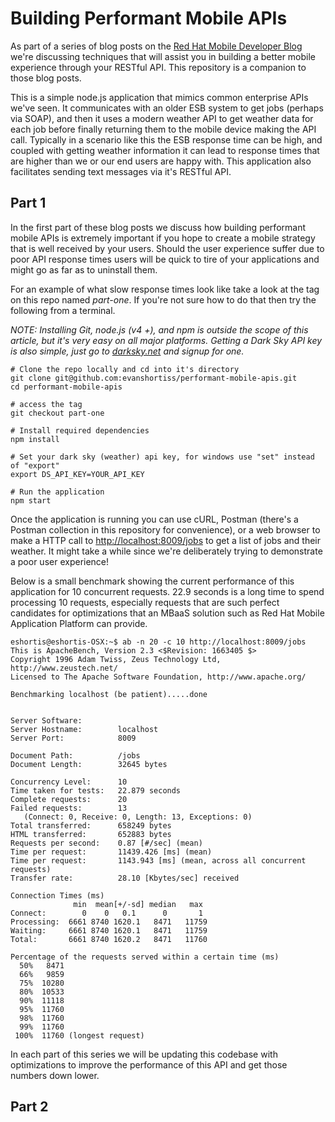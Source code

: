 # Building Performant Mobile APIs

As part of a series of blog posts on the [Red Hat Mobile Developer Blog](http://developers.redhat.com/blog/2016/10/31/improving-user-experience-for-mobile-apis-using-the-cloud/)
we're discussing techniques that will assist you in building a better mobile
experience through your RESTful API. This repository is a companion to those
blog posts.

This is a simple node.js application that mimics common enterprise APIs
we've seen. It communicates with an older ESB system to get jobs (perhaps via
SOAP), and then it uses a modern weather API to get weather data for each job
before finally returning them to the mobile device making the API call.
Typically in a scenario like this the ESB response time can be high, and coupled
with getting weather information it can lead to response times that are higher
than we or our end users are happy with. This application also facilitates
sending text messages via it's RESTful API.

## Part 1
In the first part of these blog posts we discuss how building performant mobile
APIs is extremely important if you hope to create a mobile strategy that is
well received by your users. Should the user experience suffer due to poor API
response times users will be quick to tire of your applications and might go
as far as to uninstall them.

For an example of what slow response times look like take a look at the tag
on this repo named _part-one_. If you're not sure how to do that then try the
following from a terminal.

*NOTE: Installing Git, node.js (v4 +), and npm is outside the scope of this
article, but it's very easy on all major platforms. Getting a Dark Sky API key
is also simple, just go to [darksky.net](https://darksky.net/dev/) and signup
for one.*

```
# Clone the repo locally and cd into it's directory
git clone git@github.com:evanshortiss/performant-mobile-apis.git
cd performant-mobile-apis

# access the tag
git checkout part-one

# Install required dependencies
npm install

# Set your dark sky (weather) api key, for windows use "set" instead of "export"
export DS_API_KEY=YOUR_API_KEY

# Run the application
npm start
```

Once the application is running you can use cURL, Postman (there's a
Postman collection in this repository for convenience), or a web
browser to make a HTTP call to [http://localhost:8009/jobs](http://localhost:8009/jobs)
to get a list of jobs and their weather. It might take a while since we're
deliberately trying to demonstrate a poor user experience!

Below is a small benchmark showing the current performance of this application
for 10 concurrent requests. 22.9 seconds is a long time to spend processing 10
requests, especially requests that are such perfect candidates for optimizations
that an MBaaS solution such as Red Hat Mobile Application Platform can provide.

```
eshortis@eshortis-OSX:~$ ab -n 20 -c 10 http://localhost:8009/jobs
This is ApacheBench, Version 2.3 <$Revision: 1663405 $>
Copyright 1996 Adam Twiss, Zeus Technology Ltd, http://www.zeustech.net/
Licensed to The Apache Software Foundation, http://www.apache.org/

Benchmarking localhost (be patient).....done


Server Software:        
Server Hostname:        localhost
Server Port:            8009

Document Path:          /jobs
Document Length:        32645 bytes

Concurrency Level:      10
Time taken for tests:   22.879 seconds
Complete requests:      20
Failed requests:        13
   (Connect: 0, Receive: 0, Length: 13, Exceptions: 0)
Total transferred:      658249 bytes
HTML transferred:       652883 bytes
Requests per second:    0.87 [#/sec] (mean)
Time per request:       11439.426 [ms] (mean)
Time per request:       1143.943 [ms] (mean, across all concurrent requests)
Transfer rate:          28.10 [Kbytes/sec] received

Connection Times (ms)
              min  mean[+/-sd] median   max
Connect:        0    0   0.1      0       1
Processing:  6661 8740 1620.1   8471   11759
Waiting:     6661 8740 1620.1   8471   11759
Total:       6661 8740 1620.2   8471   11760

Percentage of the requests served within a certain time (ms)
  50%   8471
  66%   9859
  75%  10280
  80%  10533
  90%  11118
  95%  11760
  98%  11760
  99%  11760
 100%  11760 (longest request)
```

In each part of this series we will be updating this codebase with optimizations
to improve the performance of this API and get those numbers down lower.

## Part 2
